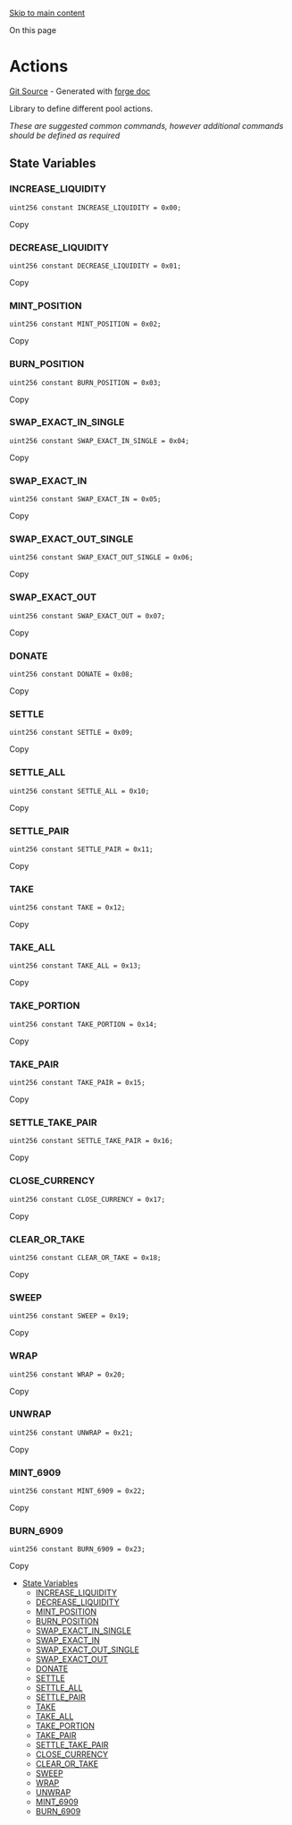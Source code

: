 [Skip to main content](https://docs.uniswap.org/contracts/v4/reference/periphery/libraries/Actions#)

On this page

# Actions

[Git Source](https://github.com/uniswap/v4-periphery/blob/3f295d8435e4f776ea2daeb96ce1bc6d63f33fc7/src/libraries/Actions.sol) \- Generated with [forge doc](https://book.getfoundry.sh/reference/forge/forge-doc)

Library to define different pool actions.

_These are suggested common commands, however additional commands should be defined as required_

## State Variables [​](https://docs.uniswap.org/contracts/v4/reference/periphery/libraries/Actions\#state-variables "Direct link to heading")

### INCREASE\_LIQUIDITY [​](https://docs.uniswap.org/contracts/v4/reference/periphery/libraries/Actions\#increase_liquidity "Direct link to heading")

```codeBlockLines_mRuA
uint256 constant INCREASE_LIQUIDITY = 0x00;

```

Copy

### DECREASE\_LIQUIDITY [​](https://docs.uniswap.org/contracts/v4/reference/periphery/libraries/Actions\#decrease_liquidity "Direct link to heading")

```codeBlockLines_mRuA
uint256 constant DECREASE_LIQUIDITY = 0x01;

```

Copy

### MINT\_POSITION [​](https://docs.uniswap.org/contracts/v4/reference/periphery/libraries/Actions\#mint_position "Direct link to heading")

```codeBlockLines_mRuA
uint256 constant MINT_POSITION = 0x02;

```

Copy

### BURN\_POSITION [​](https://docs.uniswap.org/contracts/v4/reference/periphery/libraries/Actions\#burn_position "Direct link to heading")

```codeBlockLines_mRuA
uint256 constant BURN_POSITION = 0x03;

```

Copy

### SWAP\_EXACT\_IN\_SINGLE [​](https://docs.uniswap.org/contracts/v4/reference/periphery/libraries/Actions\#swap_exact_in_single "Direct link to heading")

```codeBlockLines_mRuA
uint256 constant SWAP_EXACT_IN_SINGLE = 0x04;

```

Copy

### SWAP\_EXACT\_IN [​](https://docs.uniswap.org/contracts/v4/reference/periphery/libraries/Actions\#swap_exact_in "Direct link to heading")

```codeBlockLines_mRuA
uint256 constant SWAP_EXACT_IN = 0x05;

```

Copy

### SWAP\_EXACT\_OUT\_SINGLE [​](https://docs.uniswap.org/contracts/v4/reference/periphery/libraries/Actions\#swap_exact_out_single "Direct link to heading")

```codeBlockLines_mRuA
uint256 constant SWAP_EXACT_OUT_SINGLE = 0x06;

```

Copy

### SWAP\_EXACT\_OUT [​](https://docs.uniswap.org/contracts/v4/reference/periphery/libraries/Actions\#swap_exact_out "Direct link to heading")

```codeBlockLines_mRuA
uint256 constant SWAP_EXACT_OUT = 0x07;

```

Copy

### DONATE [​](https://docs.uniswap.org/contracts/v4/reference/periphery/libraries/Actions\#donate "Direct link to heading")

```codeBlockLines_mRuA
uint256 constant DONATE = 0x08;

```

Copy

### SETTLE [​](https://docs.uniswap.org/contracts/v4/reference/periphery/libraries/Actions\#settle "Direct link to heading")

```codeBlockLines_mRuA
uint256 constant SETTLE = 0x09;

```

Copy

### SETTLE\_ALL [​](https://docs.uniswap.org/contracts/v4/reference/periphery/libraries/Actions\#settle_all "Direct link to heading")

```codeBlockLines_mRuA
uint256 constant SETTLE_ALL = 0x10;

```

Copy

### SETTLE\_PAIR [​](https://docs.uniswap.org/contracts/v4/reference/periphery/libraries/Actions\#settle_pair "Direct link to heading")

```codeBlockLines_mRuA
uint256 constant SETTLE_PAIR = 0x11;

```

Copy

### TAKE [​](https://docs.uniswap.org/contracts/v4/reference/periphery/libraries/Actions\#take "Direct link to heading")

```codeBlockLines_mRuA
uint256 constant TAKE = 0x12;

```

Copy

### TAKE\_ALL [​](https://docs.uniswap.org/contracts/v4/reference/periphery/libraries/Actions\#take_all "Direct link to heading")

```codeBlockLines_mRuA
uint256 constant TAKE_ALL = 0x13;

```

Copy

### TAKE\_PORTION [​](https://docs.uniswap.org/contracts/v4/reference/periphery/libraries/Actions\#take_portion "Direct link to heading")

```codeBlockLines_mRuA
uint256 constant TAKE_PORTION = 0x14;

```

Copy

### TAKE\_PAIR [​](https://docs.uniswap.org/contracts/v4/reference/periphery/libraries/Actions\#take_pair "Direct link to heading")

```codeBlockLines_mRuA
uint256 constant TAKE_PAIR = 0x15;

```

Copy

### SETTLE\_TAKE\_PAIR [​](https://docs.uniswap.org/contracts/v4/reference/periphery/libraries/Actions\#settle_take_pair "Direct link to heading")

```codeBlockLines_mRuA
uint256 constant SETTLE_TAKE_PAIR = 0x16;

```

Copy

### CLOSE\_CURRENCY [​](https://docs.uniswap.org/contracts/v4/reference/periphery/libraries/Actions\#close_currency "Direct link to heading")

```codeBlockLines_mRuA
uint256 constant CLOSE_CURRENCY = 0x17;

```

Copy

### CLEAR\_OR\_TAKE [​](https://docs.uniswap.org/contracts/v4/reference/periphery/libraries/Actions\#clear_or_take "Direct link to heading")

```codeBlockLines_mRuA
uint256 constant CLEAR_OR_TAKE = 0x18;

```

Copy

### SWEEP [​](https://docs.uniswap.org/contracts/v4/reference/periphery/libraries/Actions\#sweep "Direct link to heading")

```codeBlockLines_mRuA
uint256 constant SWEEP = 0x19;

```

Copy

### WRAP [​](https://docs.uniswap.org/contracts/v4/reference/periphery/libraries/Actions\#wrap "Direct link to heading")

```codeBlockLines_mRuA
uint256 constant WRAP = 0x20;

```

Copy

### UNWRAP [​](https://docs.uniswap.org/contracts/v4/reference/periphery/libraries/Actions\#unwrap "Direct link to heading")

```codeBlockLines_mRuA
uint256 constant UNWRAP = 0x21;

```

Copy

### MINT\_6909 [​](https://docs.uniswap.org/contracts/v4/reference/periphery/libraries/Actions\#mint_6909 "Direct link to heading")

```codeBlockLines_mRuA
uint256 constant MINT_6909 = 0x22;

```

Copy

### BURN\_6909 [​](https://docs.uniswap.org/contracts/v4/reference/periphery/libraries/Actions\#burn_6909 "Direct link to heading")

```codeBlockLines_mRuA
uint256 constant BURN_6909 = 0x23;

```

Copy

- [State Variables](https://docs.uniswap.org/contracts/v4/reference/periphery/libraries/Actions#state-variables)
  - [INCREASE\_LIQUIDITY](https://docs.uniswap.org/contracts/v4/reference/periphery/libraries/Actions#increase_liquidity)
  - [DECREASE\_LIQUIDITY](https://docs.uniswap.org/contracts/v4/reference/periphery/libraries/Actions#decrease_liquidity)
  - [MINT\_POSITION](https://docs.uniswap.org/contracts/v4/reference/periphery/libraries/Actions#mint_position)
  - [BURN\_POSITION](https://docs.uniswap.org/contracts/v4/reference/periphery/libraries/Actions#burn_position)
  - [SWAP\_EXACT\_IN\_SINGLE](https://docs.uniswap.org/contracts/v4/reference/periphery/libraries/Actions#swap_exact_in_single)
  - [SWAP\_EXACT\_IN](https://docs.uniswap.org/contracts/v4/reference/periphery/libraries/Actions#swap_exact_in)
  - [SWAP\_EXACT\_OUT\_SINGLE](https://docs.uniswap.org/contracts/v4/reference/periphery/libraries/Actions#swap_exact_out_single)
  - [SWAP\_EXACT\_OUT](https://docs.uniswap.org/contracts/v4/reference/periphery/libraries/Actions#swap_exact_out)
  - [DONATE](https://docs.uniswap.org/contracts/v4/reference/periphery/libraries/Actions#donate)
  - [SETTLE](https://docs.uniswap.org/contracts/v4/reference/periphery/libraries/Actions#settle)
  - [SETTLE\_ALL](https://docs.uniswap.org/contracts/v4/reference/periphery/libraries/Actions#settle_all)
  - [SETTLE\_PAIR](https://docs.uniswap.org/contracts/v4/reference/periphery/libraries/Actions#settle_pair)
  - [TAKE](https://docs.uniswap.org/contracts/v4/reference/periphery/libraries/Actions#take)
  - [TAKE\_ALL](https://docs.uniswap.org/contracts/v4/reference/periphery/libraries/Actions#take_all)
  - [TAKE\_PORTION](https://docs.uniswap.org/contracts/v4/reference/periphery/libraries/Actions#take_portion)
  - [TAKE\_PAIR](https://docs.uniswap.org/contracts/v4/reference/periphery/libraries/Actions#take_pair)
  - [SETTLE\_TAKE\_PAIR](https://docs.uniswap.org/contracts/v4/reference/periphery/libraries/Actions#settle_take_pair)
  - [CLOSE\_CURRENCY](https://docs.uniswap.org/contracts/v4/reference/periphery/libraries/Actions#close_currency)
  - [CLEAR\_OR\_TAKE](https://docs.uniswap.org/contracts/v4/reference/periphery/libraries/Actions#clear_or_take)
  - [SWEEP](https://docs.uniswap.org/contracts/v4/reference/periphery/libraries/Actions#sweep)
  - [WRAP](https://docs.uniswap.org/contracts/v4/reference/periphery/libraries/Actions#wrap)
  - [UNWRAP](https://docs.uniswap.org/contracts/v4/reference/periphery/libraries/Actions#unwrap)
  - [MINT\_6909](https://docs.uniswap.org/contracts/v4/reference/periphery/libraries/Actions#mint_6909)
  - [BURN\_6909](https://docs.uniswap.org/contracts/v4/reference/periphery/libraries/Actions#burn_6909)